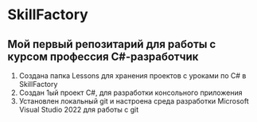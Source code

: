 # SkillFactory
## Мой первый репозитарий для работы с курсом профессия C#-разработчик
1. Создана папка Lessons для хранения проектов с уроками по C# в SkillFactory
2. Создан 1ый проект C#, для разработки консольного приложения
3. Установлен локальный git и настроена среда разработки Microsoft Visual Studio 2022 для работы с git
   
